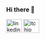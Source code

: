 ### Hi there 👋

<p>
<!-- linkedin -->
<a style="text-decoration:none;" href="https://www.linkedin.com/in/angeline-siv/"><img src="https://user-images.githubusercontent.com/42902906/117195813-bf969480-adb3-11eb-9e58-0852ca39e484.png" alt="linkedin logo" width="42.3" height ="36"></a>
<!-- itchio -->
<a style="text-decoration:none;" href="https://angelsiu.itch.io/"><img src="https://user-images.githubusercontent.com/42902906/117197510-e5bd3400-adb5-11eb-9f29-96fe13c16c4a.png" alt="itchio logo" width="42.3" height ="36"></a>
</p>

<!--
**angelsiv/angelsiv** is a ✨ _special_ ✨ repository because its `README.md` (this file) appears on your GitHub profile.

Here are some ideas to get you started:

- 🔭 I’m currently working on ...
- 🌱 I’m currently learning ...
- 👯 I’m looking to collaborate on ...
- 🤔 I’m looking for help with ...
- 💬 Ask me about ...
- 📫 How to reach me: ...
- 😄 Pronouns: ...
- ⚡ Fun fact: ...
-->
